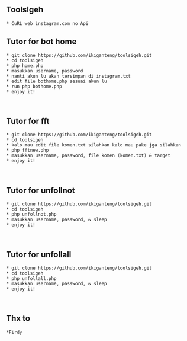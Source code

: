 ## ToolsIgeh
	* CuRL web instagram.com no Api

## Tutor for bot home
	* git clone https://github.com/ikiganteng/toolsigeh.git
	* cd toolsigeh
	* php home.php
	* masukkan username, password
  	* nanti akun lu akan tersimpan di instagram.txt
	* edit file bothome.php sesuai akun lu
  	* run php bothome.php
	* enjoy it!
<br/>

## Tutor for fft
	* git clone https://github.com/ikiganteng/toolsigeh.git
	* cd toolsigeh
	* kalo mau edit file komen.txt silahkan kalo mau pake jga silahkan
	* php fftnew.php
	* masukkan username, password, file komen (komen.txt) & target
	* enjoy it!
<br/>

## Tutor for unfollnot
	* git clone https://github.com/ikiganteng/toolsigeh.git
	* cd toolsigeh
	* php unfollnot.php
	* masukkan username, password, & sleep
	* enjoy it!
<br/>

## Tutor for unfollall
	* git clone https://github.com/ikiganteng/toolsigeh.git
	* cd toolsigeh
	* php unfollall.php
	* masukkan username, password, & sleep
	* enjoy it!
<br/>

## Thx to
	*Firdy

